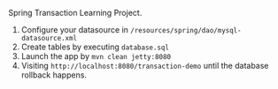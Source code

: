 Spring Transaction Learning Project.

1. Configure your datasource in `/resources/spring/dao/mysql-datasource.xml`
2. Create tables by executing `database.sql`
3. Launch the app by  `mvn clean jetty:8080`
4. Visiting `http://localhost:8080/transaction-demo` until the database rollback happens.

